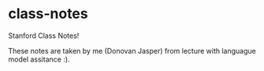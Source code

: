 # class-notes
Stanford Class Notes!

These notes are taken by me (Donovan Jasper) from lecture with languague model assitance :).
